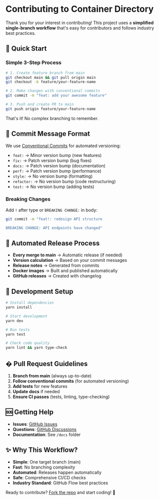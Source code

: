 # Contributing to Container Directory

Thank you for your interest in contributing! This project uses a **simplified single-branch workflow** that's easy for contributors and follows industry best practices.

## 🚀 Quick Start

### Simple 3-Step Process

```bash
# 1. Create feature branch from main
git checkout main && git pull origin main
git checkout -b feature/your-feature-name

# 2. Make changes with conventional commits
git commit -m "feat: add your awesome feature"

# 3. Push and create PR to main
git push origin feature/your-feature-name
```

That's it! No complex branching to remember.

## 📝 Commit Message Format

We use [Conventional Commits](https://conventionalcommits.org/) for automated versioning:

- `feat:` → Minor version bump (new features)
- `fix:` → Patch version bump (bug fixes)  
- `docs:` → Patch version bump (documentation)
- `perf:` → Patch version bump (performance)
- `style:` → No version bump (formatting)
- `refactor:` → No version bump (code restructuring)
- `test:` → No version bump (adding tests)

### Breaking Changes

Add `!` after type or `BREAKING CHANGE:` in body:

```bash
git commit -m "feat!: redesign API structure

BREAKING CHANGE: API endpoints have changed"
```

## 🔄 Automated Release Process

- **Every merge to main** → Automatic release (if needed)
- **Version calculation** → Based on your commit messages
- **Release notes** → Generated from commits
- **Docker images** → Built and published automatically
- **GitHub releases** → Created with changelog

## 🧪 Development Setup

```bash
# Install dependencies
yarn install

# Start development
yarn dev

# Run tests
yarn test

# Check code quality
yarn lint && yarn type-check
```

## � Pull Request Guidelines

1. **Branch from main** (always up-to-date)
2. **Follow conventional commits** (for automated versioning)
3. **Add tests** for new features
4. **Update docs** if needed
5. **Ensure CI passes** (tests, linting, type-checking)

## 🆘 Getting Help

- **Issues**: [GitHub Issues](https://github.com/broadsage/containers/issues)
- **Questions**: [GitHub Discussions](https://github.com/broadsage/containers/discussions)
- **Documentation**: See `/docs` folder

## ✨ Why This Workflow?

- **Simple**: One target branch (main)
- **Fast**: No branching complexity
- **Automated**: Releases happen automatically  
- **Safe**: Comprehensive CI/CD checks
- **Industry Standard**: GitHub Flow best practices

Ready to contribute? [Fork the repo](https://github.com/broadsage/containers/fork) and start coding! 🚀
